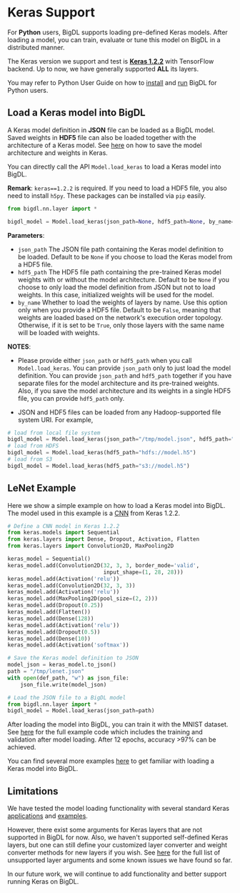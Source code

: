 # **Keras Support**

For __Python__ users, BigDL supports loading pre-defined Keras models. After loading a model, you can train, evaluate or tune this model on BigDL in a distributed manner.

The Keras version we support and test is [__Keras 1.2.2__](https://faroit.github.io/keras-docs/1.2.2/) with TensorFlow backend. Up to now, we have generally supported __ALL__ its layers.

You may refer to Python User Guide on how to [install](../PythonUserGuide/install-from-pip.md) and [run](../PythonUserGuide/run-from-pip.md) BigDL for Python users.

## **Load a Keras model into BigDL**

A Keras model definition in __JSON__ file can be loaded as a BigDL model.
Saved weights in __HDF5__ file can also be loaded together with the architecture of a Keras model.
See [here](https://faroit.github.io/keras-docs/1.2.2/getting-started/faq/#how-can-i-save-a-keras-model) on how to save the model architecture and weights in Keras.

You can directly call the API `Model.load_keras` to load a Keras model into BigDL.

__Remark__: `keras==1.2.2` is required. If you need to load a HDF5 file, you also need to install `h5py`. These packages can be installed via `pip` easily.

```python
from bigdl.nn.layer import *

bigdl_model = Model.load_keras(json_path=None, hdf5_path=None, by_name=False)
```
__Parameters__:

* `json_path` The JSON file path containing the Keras model definition to be loaded. Default to be `None` if you choose to load the Keras model from a HDF5 file.
* `hdf5_path` The HDF5 file path containing the pre-trained Keras model weights with or without the model architecture. Default to be `None` if you choose to only load the model definition from JSON but not to load weights. In this case, initialized weights will be used for the model.
* `by_name`  Whether to load the weights of layers by name. Use this option only when you provide a HDF5 file. Default to be `False`, meaning that  weights are loaded based on the network's execution order topology. Otherwise, if it is set to be `True`, only those layers with the same name will be loaded with weights.

__NOTES__:

* Please provide either `json_path` or `hdf5_path` when you call `Model.load_keras`. You can provide `json_path` only to just load the model definition. You can provide `json_path` and `hdf5_path` together if you have separate files for the model architecture and its pre-trained weights. Also, if you save the model architecture and its weights in a single HDF5 file, you can provide `hdf5_path` only.

* JSON and HDF5 files can be loaded from any Hadoop-supported file system URI. For example,
```python
# load from local file system
bigdl_model = Model.load_keras(json_path="/tmp/model.json", hdf5_path="/tmp/weights.h5")
# load from HDFS
bigdl_model = Model.load_keras(hdf5_path="hdfs://model.h5")
# load from S3
bigdl_model = Model.load_keras(hdf5_path="s3://model.h5")
```

## **LeNet Example**

Here we show a simple example on how to load a Keras model into BigDL. The model used in this example is a [CNN](https://github.com/fchollet/keras/blob/1.2.2/examples/mnist_cnn.py) from Keras 1.2.2.

```python
# Define a CNN model in Keras 1.2.2
from keras.models import Sequential
from keras.layers import Dense, Dropout, Activation, Flatten
from keras.layers import Convolution2D, MaxPooling2D

keras_model = Sequential()
keras_model.add(Convolution2D(32, 3, 3, border_mode='valid',
                              input_shape=(1, 28, 28)))
keras_model.add(Activation('relu'))
keras_model.add(Convolution2D(32, 3, 3))
keras_model.add(Activation('relu'))
keras_model.add(MaxPooling2D(pool_size=(2, 2)))
keras_model.add(Dropout(0.25))
keras_model.add(Flatten())
keras_model.add(Dense(128))
keras_model.add(Activation('relu'))
keras_model.add(Dropout(0.5))
keras_model.add(Dense(10))
keras_model.add(Activation('softmax'))

# Save the Keras model definition to JSON
model_json = keras_model.to_json()
path = "/tmp/lenet.json"
with open(def_path, "w") as json_file:
    json_file.write(model_json)

# Load the JSON file to a BigDL model
from bigdl.nn.layer import *
bigdl_model = Model.load_keras(json_path=path)
```
After loading the model into BigDL, you can train it with the MNIST dataset. See [here](https://github.com/intel-analytics/BigDL/blob/branch-0.4/pyspark/bigdl/examples/keras/mnist_cnn.py) for the full example code which includes the training and validation after model loading. After 12 epochs, accuracy >97% can be achieved.

You can find several more examples [here](https://github.com/intel-analytics/BigDL/tree/branch-0.4/pyspark/bigdl/examples/keras) to get familiar with loading a Keras model into BigDL.

## **Limitations**
We have tested the model loading functionality with several standard Keras [applications](https://faroit.github.io/keras-docs/1.2.2/applications/) and [examples](https://github.com/fchollet/keras/tree/1.2.2/examples).

However, there exist some arguments for Keras layers that are not supported in BigDL for now. Also, we haven't supported self-defined Keras layers, but one can still define your customized layer converter and weight converter methods for new layers if you wish. See [here](../APIGuide/keras-issues.md) for the full list of unsupported layer arguments and some known issues we have found so far.

In our future work, we will continue to add functionality and better support running Keras on BigDL.
